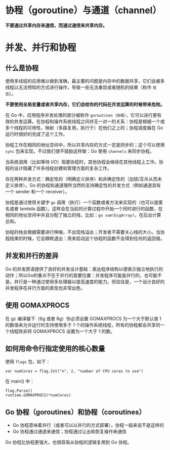 # 协程（goroutine）与通道（channel）

**不要通过共享内存来通信，而通过通信来共享内存。**

# 并发、并行和协程

## 什么是协程

使用多线程的应用难以做到准确，最主要的问题是内存中的数据共享，它们会被多线程以无法预知的方式进行操作，导致一些无法重现或者随机的结果（称作 `竞态`）。

**不要使用全局变量或者共享内存，它们会给你的代码在并发运算的时候带来危险。**

在 Go 中，应用程序并发处理的部分被称作 `goroutines（协程）`，它可以进行更有效的并发运算。在协程和操作系统线程之间并无一对一的关系：协程是根据一个或多个线程的可用性，映射（多路复用，执行于）在他们之上的；协程调度器在 Go 运行时很好的完成了这个工作。

协程工作在相同的地址空间中，所以共享内存的方式一定是同步的；这个可以使用 `sync` 包来实现，不过我们很不鼓励这样做：Go 使用 `channels` 来同步协程。

当系统调用（比如等待 I/O）阻塞协程时，其他协程会继续在其他线程上工作。协程的设计隐藏了许多线程创建和管理方面的复杂工作。

存在两种并发方式：确定性的（明确定义排序）和非确定性的（加锁/互斥从而未定义排序）。Go 的协程和通道理所当然的支持确定性的并发方式（例如通道具有一个 sender 和一个 receiver）。

协程是通过使用关键字 `go` 调用（执行）一个函数或者方法来实现的（也可以是匿名或者 lambda 函数）。这样会在当前的计算过程中开始一个同时进行的函数，在相同的地址空间中并且分配了独立的栈，比如：`go sum(bigArray)`，在后台计算总和。

协程的栈会根据需要进行伸缩，不出现栈溢出；开发者不需要关心栈的大小。当协程结束的时候，它会静默退出：用来启动这个协程的函数不会得到任何的返回值。

## 并发和并行的差异

Go 的并发原语提供了良好的并发设计基础：表达程序结构以便表示独立地执行的动作；所以Go的重点不在于并行的首要位置：并发程序可能是并行的，也可能不是。并行是一种通过使用多处理器以提高速度的能力。但往往是，一个设计良好的并发程序在并行方面的表现也非常出色。

## 使用 GOMAXPROCS

在 gc 编译器下（6g 或者 8g）你必须设置 GOMAXPROCS 为一个大于默认值 1 的数值来允许运行时支持使用多于 1 个的操作系统线程，所有的协程都会共享同一个线程除非将 GOMAXPROCS 设置为一个大于 1 的数。

## 如何用命令行指定使用的核心数量

使用 `flags` 包，如下：

```
var numCores = flag.Int("n", 2, "number of CPU cores to use")
```

在 main() 中：

```
flag.Parse()
runtime.GOMAXPROCS(*numCores)
```

## Go 协程（goroutines）和协程（coroutines）

- Go 协程意味着并行（或者可以以并行的方式部署），协程一般来说不是这样的
- Go 协程通过通道来通信；协程通过让出和恢复操作来通信

Go 协程比协程更强大，也很容易从协程的逻辑复用到 Go 协程。

